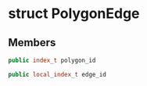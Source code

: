 # struct PolygonEdge

## Members

```cpp
public index_t polygon_id

```

```cpp
public local_index_t edge_id

```



